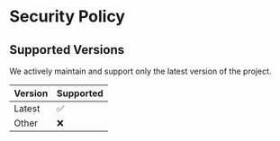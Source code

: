 # Security Policy

## Supported Versions

We actively maintain and support only the latest version of the project.

| Version | Supported          |
| ------- | ------------------ |
| Latest  | :white_check_mark: |
| Other   | :x:                |
